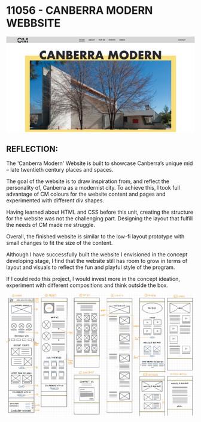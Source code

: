 # 11056 - CANBERRA MODERN WEBBSITE
![HomePage](assets/images/HomePage.png)

## REFLECTION:
The 'Canberra Modern' Website is built to showcase Canberra’s unique mid – late twentieth century places and spaces. 

The goal of the website is to draw inspiration from, and reflect the personality of, Canberra as a modernist city. To achieve this, I took full advantage of CM colours for the website content and pages and experimented with different div shapes.

Having learned about HTML and CSS before this unit, creating the structure for the website was not the challenging part. Designing the layout that fulfill the needs of CM made me struggle.

Overall, the finished website is similar to the low-fi layout prototype with small changes to fit the size of the content. 

Although I have successfully built the website I envisioned in the concept developing stage, I find that the website still has room to grow in terms of layout and visuals to reflect the fun and playful style of the program. 

If I could redo this project, I would invest more in the concept ideation, experiment with different compositions and think outside the box.

![PrototypeImage](assets/images/Prototype.jpg)
